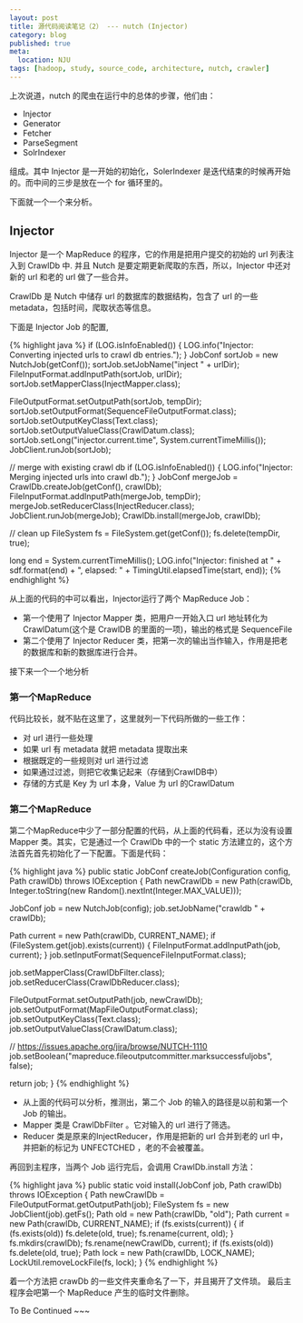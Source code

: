 ```yaml
---
layout: post
title: 源代码阅读笔记（2） --- nutch (Injector)
category: blog
published: true
meta:
  location: NJU 
tags: [hadoop, study, source_code, architecture, nutch, crawler]
---
```


上次说道，nutch 的爬虫在运行中的总体的步骤，他们由：

+   Injector
+   Generator
+   Fetcher
+   ParseSegment
+   SolrIndexer

组成。其中 Injector 是一开始的初始化，SolerIndexer 是迭代结束的时候再开始的。而中间的三步是放在一个 for 循环里的。

下面就一个一个来分析。


Injector
--------

Injector 是一个 MapReduce 的程序，它的作用是把用户提交的初始的 url 列表注入到 CrawlDb 中. 并且 Nutch 是要定期更新爬取的东西，所以，Injector 中还对新的 url 和老的 url 做了一些合并。

CrawlDb 是 Nutch 中储存 url 的数据库的数据结构，包含了 url 的一些 metadata，包括时间，爬取状态等信息。

下面是 Injector Job 的配置,

{% highlight java %}
if (LOG.isInfoEnabled()) {
  LOG.info("Injector: Converting injected urls to crawl db entries.");
}
JobConf sortJob = new NutchJob(getConf());
sortJob.setJobName("inject " + urlDir);
FileInputFormat.addInputPath(sortJob, urlDir);
sortJob.setMapperClass(InjectMapper.class);

FileOutputFormat.setOutputPath(sortJob, tempDir);
sortJob.setOutputFormat(SequenceFileOutputFormat.class);
sortJob.setOutputKeyClass(Text.class);
sortJob.setOutputValueClass(CrawlDatum.class);
sortJob.setLong("injector.current.time", System.currentTimeMillis());
JobClient.runJob(sortJob);

// merge with existing crawl db
if (LOG.isInfoEnabled()) {
  LOG.info("Injector: Merging injected urls into crawl db.");
}
JobConf mergeJob = CrawlDb.createJob(getConf(), crawlDb);
FileInputFormat.addInputPath(mergeJob, tempDir);
mergeJob.setReducerClass(InjectReducer.class);
JobClient.runJob(mergeJob);
CrawlDb.install(mergeJob, crawlDb);

// clean up
FileSystem fs = FileSystem.get(getConf());
fs.delete(tempDir, true);

long end = System.currentTimeMillis();
LOG.info("Injector: finished at " + sdf.format(end) + ", elapsed: " + TimingUtil.elapsedTime(start, end));
{% endhighlight %}

从上面的代码的中可以看出，Injector运行了两个 MapReduce Job：

+   第一个使用了 Injector Mapper 类，把用户一开始入口 url 地址转化为 CrawlDatum(这个是 CrawlDB 的里面的一项)，输出的格式是 SequenceFile
+   第二个使用了 Injector Reducer 类，把第一次的输出当作输入，作用是把老的数据库和新的数据库进行合并。

接下来一个一个地分析

### 第一个MapReduce

代码比较长，就不贴在这里了，这里就列一下代码所做的一些工作：

+   对 url 进行一些处理
+   如果 url 有 metadata 就把 metadata 提取出来
+   根据既定的一些规则对 url 进行过滤
+   如果通过过滤，则把它收集记起来（存储到CrawlDB中）
+   存储的方式是 Key 为 url 本身，Value 为 url 的CrawlDatum

### 第二个MapReduce

第二个MapReduce中少了一部分配置的代码，从上面的代码看，还以为没有设置 Mapper 类。其实，它是通过一个 CrawlDb 中的一个 static 方法建立的，这个方法首先首先初始化了一下配置。下面是代码：

{% highlight java %}
public static JobConf createJob(Configuration config, Path crawlDb) 
      throws IOException {
  Path newCrawlDb = new Path(crawlDb, 
                             Integer.toString(new Random().nextInt(Integer.MAX_VALUE)));

  JobConf job = new NutchJob(config);
  job.setJobName("crawldb " + crawlDb);

  Path current = new Path(crawlDb, CURRENT_NAME);
  if (FileSystem.get(job).exists(current)) {
    FileInputFormat.addInputPath(job, current);
  }
  job.setInputFormat(SequenceFileInputFormat.class);

  job.setMapperClass(CrawlDbFilter.class);
  job.setReducerClass(CrawlDbReducer.class);

  FileOutputFormat.setOutputPath(job, newCrawlDb);
  job.setOutputFormat(MapFileOutputFormat.class);
  job.setOutputKeyClass(Text.class);
  job.setOutputValueClass(CrawlDatum.class);

  // https://issues.apache.org/jira/browse/NUTCH-1110
  job.setBoolean("mapreduce.fileoutputcommitter.marksuccessfuljobs", false);

  return job;
}
{% endhighlight %}

+   从上面的代码可以分析，推测出，第二个 Job 的输入的路径是以前和第一个 Job 的输出。
+   Mapper 类是 CrawlDbFilter 。它对输入的 url 进行了筛选。
+   Reducer 类是原来的InjectReducer，作用是把新的 url 合并到老的 url 中，并把新的标记为 UNFECTCHED ，老的不会被覆盖。

再回到主程序，当两个 Job 运行完后，会调用 CrawlDb.install 方法：

{% highlight java %}
public static void install(JobConf job, Path crawlDb) throws IOException {
  Path newCrawlDb = FileOutputFormat.getOutputPath(job);
  FileSystem fs = new JobClient(job).getFs();
  Path old = new Path(crawlDb, "old");
  Path current = new Path(crawlDb, CURRENT_NAME);
  if (fs.exists(current)) {
    if (fs.exists(old)) fs.delete(old, true);
    fs.rename(current, old);
  }
  fs.mkdirs(crawlDb);
  fs.rename(newCrawlDb, current);
  if (fs.exists(old)) fs.delete(old, true);
  Path lock = new Path(crawlDb, LOCK_NAME);
  LockUtil.removeLockFile(fs, lock);
}
{% endhighlight %}

着一个方法把 crawDb 的一些文件夹重命名了一下，并且揭开了文件琐。
最后主程序会吧第一个 MapReduce 产生的临时文件删除。


To Be Continued ~~~


